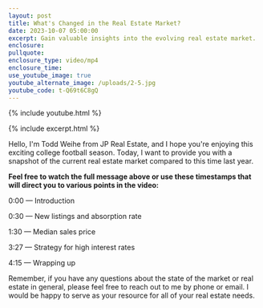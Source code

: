 ```yaml
---
layout: post
title: What's Changed in the Real Estate Market?
date: 2023-10-07 05:00:00
excerpt: Gain valuable insights into the evolving real estate market.
enclosure:
pullquote:
enclosure_type: video/mp4
enclosure_time:
use_youtube_image: true
youtube_alternate_image: /uploads/2-5.jpg
youtube_code: t-Q69t6C8gQ
---
```

{% include youtube.html %}

{% include excerpt.html %}

Hello, I'm Todd Weihe from JP Real Estate, and I hope you're enjoying this exciting college football season. Today, I want to provide you with a snapshot of the current real estate market compared to this time last year.&nbsp;

**Feel free to watch the full message above or use these timestamps that will direct you to various points in the video:**

0:00 — Introduction

0:30 — New listings and absorption rate

1:30 — Median sales price

3:27 — Strategy for high interest rates

4:15 — Wrapping up

Remember, if you have any questions about the state of the market or real estate in general, please feel free to reach out to me by phone or email. I would be happy to serve as your resource for all of your real estate needs.
